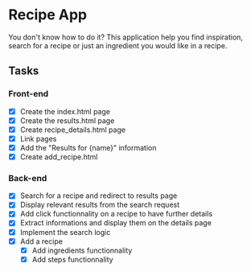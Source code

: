 # Recipe App
You don't know how to do it? This application help you find inspiration, search for a recipe or just an ingredient you would like in a recipe.

## Tasks
### Front-end
* [x] Create the index.html page
* [x] Create the results.html page
* [x] Create recipe_details.html page
* [x] Link pages
* [x] Add the "Results for {name}" information
* [x] Create add_recipe.html

### Back-end
* [x] Search for a recipe and redirect to results page
* [x] Display relevant results from the search request
* [x] Add click functionnality on a recipe to have further details
* [x] Extract informations and display them on the details page
* [x] Implement the search logic
* [x] Add a recipe
  * [x] Add ingredients functionnality
  * [x] Add steps functionnality